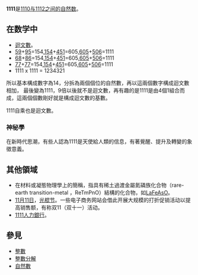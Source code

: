 **1111**是[1110与](../Page/1110.md "wikilink")[1112之间的](../Page/1112.md "wikilink")[自然数](../Page/自然数.md "wikilink")。

## 在数学中

  - [迴文數](../Page/迴文數.md "wikilink")。
  - [59](../Page/59.md "wikilink")+[95](../Page/95.md "wikilink")=154,[154](../Page/154.md "wikilink")+[451](../Page/451.md "wikilink")=605,[605](../Page/605.md "wikilink")+[506](../Page/506.md "wikilink")=1111
  - [68](../Page/68.md "wikilink")+[86](../Page/86.md "wikilink")=154,[154](../Page/154.md "wikilink")+[451](../Page/451.md "wikilink")=605,[605](../Page/605.md "wikilink")+[506](../Page/506.md "wikilink")=1111
  - [77](../Page/77.md "wikilink")+[77](../Page/77.md "wikilink")=154,[154](../Page/154.md "wikilink")+[451](../Page/451.md "wikilink")=605,[605](../Page/605.md "wikilink")+[506](../Page/506.md "wikilink")=1111
  - 1111 x 1111 = 1234321

所以基本構成數字為14，分拆為兩個個位的自然數，再以這兩個數字構成迴文數相加，
最後變為1111，9倍以後就不是迴文數，再有趣的是1111是由4個1組合而成，這兩個個數剛好就是構成迴文數的基數。

1111自乘也是迴文數。

### 神秘學

在新時代思潮，有些人認為1111是天使給人類的信息，有著覺醒、提升及轉變的象徵意義。

## 其他領域

  - 在材料或凝態物理學上的簡稱，指具有稀土過渡金屬氮磷族化合物（rare-earth transition-metal
    ，ReTmPnO）結構的化合物，如[LaFeAsO](../Page/超導材料.md "wikilink")。
  - [11月11日](../Page/11月11日.md "wikilink")，[光棍节](../Page/光棍节.md "wikilink")。一些电子商务网站会借此开展大规模的打折促销活动以提高销售额，有称双11（双十一）活动。
  - [1111人力銀行](../Page/1111人力銀行.md "wikilink")。

## 參見

  - [整數](../Page/整数.md "wikilink")
  - [整數分解](../Page/整數分解.md "wikilink")
  - [自然數](../Page/自然数.md "wikilink")